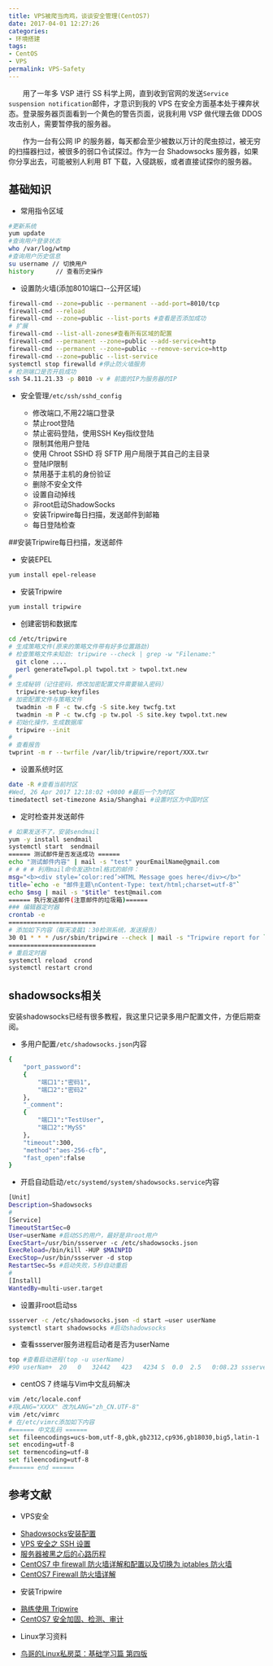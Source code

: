 ```yaml
---
title: VPS被爬当肉鸡，谈谈安全管理(CentOS7)
date: 2017-04-01 12:27:26
categories:
- 环境搭建
tags:
- CentOS
- VPS
permalink: VPS-Safety
---
```

　　用了一年多 VSP 进行 SS 科学上网，直到收到官网的发送`Service suspension notification`邮件，才意识到我的 VPS 在安全方面基本处于裸奔状态。登录服务器页面看到一个黄色的警告页面，说我利用 VSP 做代理去做 DDOS 攻击别人，需要暂停我的服务器。

<!-- more -->

　　作为一台有公网 IP 的服务器，每天都会至少被数以万计的爬虫掠过，被无穷的扫描器扫过，被很多的弱口令试探过。作为一台 Shadowsocks 服务器，如果你分享出去，可能被别人利用 BT 下载，入侵跳板，或者直接试探你的服务器。

## 基础知识

- 常用指令区域

```bash
#更新系统
yum update
#查询用户登录状态
who /var/log/wtmp
#查询用户历史信息	
su username // 切换用户
history      // 查看历史操作
```

- 设置防火墙(添加8010端口--公开区域)

```bash
firewall-cmd --zone=public --permanent --add-port=8010/tcp
firewall-cmd --reload
firewall-cmd --zone=public --list-ports #查看是否添加成功
# 扩展
firewall-cmd --list-all-zones#查看所有区域的配置
firewall-cmd --permanent --zone=public --add-service=http
firewall-cmd --permanent --zone=public --remove-service=http
firewall-cmd --zone=public --list-service
systemctl stop firewalld #停止防火墙服务
# 检测端口是否开启成功
ssh 54.11.21.33 -p 8010 -v # 前面的IP为服务器的IP
```

- 安全管理`/etc/ssh/sshd_config`

  + 修改端口,不用22端口登录
  + 禁止root登陆
  + 禁止密码登陆，使用SSH Key指纹登陆
  + 限制其他用户登陆
  + 使用 Chroot SSHD 将 SFTP 用户局限于其自己的主目录
  + 登陆IP限制
  + 禁用基于主机的身份验证
  + 删除不安全文件
  + 设置自动掉线
  + 非root启动ShadowSocks
  + 安装Tripwire每日扫描，发送邮件到邮箱
  + 每日登陆检查


##安装Tripwire每日扫描，发送邮件

- 安装EPEL

```bash
yum install epel-release
```

- 安装Tripwire

```bash
yum install tripwire
```

- 创建密钥和数据库

```bash
cd /etc/tripwire
# 生成策略文件(原来的策略文件带有好多位置路劲)
# 检查策略文件未知劲: tripwire --check | grep -w "Filename:"
  git clone ....
  perl generateTwpol.pl twpol.txt > twpol.txt.new
#
# 生成秘钥（记住密码，修改加密配置文件需要输入密码）
  tripwire-setup-keyfiles
# 加密配置文件与策略文件
  twadmin -m F -c tw.cfg -S site.key twcfg.txt
  twadmin -m P -c tw.cfg -p tw.pol -S site.key twpol.txt.new
# 初始化操作，生成数据库
  tripwire --init
#
# 查看报告
twprint -m r --twrfile /var/lib/tripwire/report/XXX.twr
```

- 设置系统时区

```bash
date -R #查看当前时区
#Wed, 26 Apr 2017 12:18:02 +0800 #最后一个为时区
timedatectl set-timezone Asia/Shanghai #设置时区为中国时区
```

- 定时检查并发送邮件

```bash
# 如果发送不了，安装sendmail
yum -y install sendmail
systemctl start  sendmail
====== 测试邮件是否发送成功 ======
echo "测试邮件内容" | mail -s "test" yourEmailName@gmail.com
# # # # 利用mail命令发送html格式的邮件：
msg="<b><div style=’color:red’>HTML Message goes here</div></b>"
title=`echo -e "邮件主题\nContent-Type: text/html;charset=utf-8"`
echo $msg | mail -s "$title" test@mail.com
====== 执行发送邮件(注意邮件的垃圾箱)======
### 编辑器定时器
crontab -e
========================
# 添加如下内容（每天凌晨1：30检测系统，发送报告）
30 01 * * * /usr/sbin/tripwire --check | mail -s "Tripwire report for `uname -n`" hansoncoder@gmail.com -r report.tripwire
========================
# 重启定时器
systemctl reload  crond
systemctl restart crond
```

## shadowsocks相关
安装shadowsocks已经有很多教程，我这里只记录多用户配置文件，方便后期查阅。

- 多用户配置`/etc/shadowsocks.json`内容

```bash
{
    "port_password":
    {
        "端口1":"密码1",
	    "端口2":"密码2"
    },
    "_comment":
    {
        "端口1":"TestUser",
	    "端口2":"MySS"
    },
    "timeout":300,
    "method":"aes-256-cfb",
    "fast_open":false
}
```

- 开启自动启动`/etc/systemd/system/shadowsocks.service`内容

```bash
[Unit]
Description=Shadowsocks
#
[Service]
TimeoutStartSec=0
User=userName #启动SS的用户，最好是非root用户
ExecStart=/usr/bin/ssserver -c /etc/shadowsocks.json
ExecReload=/bin/kill -HUP $MAINPID
ExecStop=/usr/bin/ssserver -d stop
RestartSec=5s #启动失败，5秒自动重启
#
[Install]
WantedBy=multi-user.target
```

- 设置非root启动ss

```bash
ssserver -c /etc/shadowsocks.json -d start –user userName
systemctl start shadowsocks #启动shadowsocks
```

- 查看ssserver服务进程启动者是否为userName

```bash
top #查看启动进程(top -u userName)
#90 userNam+  20   0   32442   423   4234 S  0.0  2.5   0:08.23 ssserver
```

- centOS 7 终端与Vim中文乱码解决

```bash
vim /etc/locale.conf 
#将LANG="XXXX" 改为LANG="zh_CN.UTF-8"
vim /etc/vimrc
# 在/etc/vimrc添加如下内容
#====== 中文乱码 ======
set fileencodings=ucs-bom,utf-8,gbk,gb2312,cp936,gb18030,big5,latin-1
set encoding=utf-8
set termencoding=utf-8
set fileencoding=utf-8
#====== end ======
```

## 参考文献

- VPS安全

> 
 + [Shadowsocks安装配置](http://morning.work/page/2015-12/install-shadowsocks-on-centos-7.html)
 + [VPS 安全之 SSH 设置](https://blog.phpgao.com/vps_ssh.html)
 + [服务器被黑之后的心路历程](http://monklof.com/post/10/?from=timeline&isappinstalled=1)
 + [CentOS7 中 firewall 防火墙详解和配置以及切换为 iptables 防火墙](http://www.phpchina.com/portal.php?mod=view&aid=40252)
 + [CentOS7 Firewall 防火墙详解](https://blog.linuxeye.cn/406.html)

- 安装Tripwire

> 
 + [熟练使用 Tripwire](==https://www.ibm.com/developerworks/cn/aix/library/au-usingtripwire/==)
 + [CentOS7 安全加固、检测、审计](http://www.ctolib.com/topics-106990.html)

- Linux学习资料

> 
 + [鸟哥的Linux私房菜：基础学习篇 第四版](https://wizardforcel.gitbooks.io/vbird-linux-basic-4e/content/120.html)
